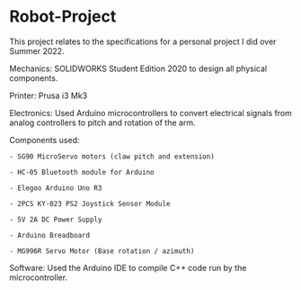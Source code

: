 # Robot-Project

This project relates to the specifications for a personal project I did over Summer 2022.

Mechanics: SOLIDWORKS Student Edition 2020 to design all physical components.

Printer: Prusa i3 Mk3

Electronics: Used Arduino microcontrollers to convert electrical signals from analog controllers to pitch and rotation of the arm.

  Components used:
  
    - SG90 MicroServo motors (claw pitch and extension)
    
    - HC-05 Bluetooth module for Arduino
    
    - Elegoo Arduino Uno R3
    
    - 2PCS KY-023 PS2 Joystick Sensor Module
    
    - 5V 2A DC Power Supply
    
    - Arduino Breadboard
    
    - MG996R Servo Motor (Base rotation / azimuth)
    
Software: Used the Arduino IDE to compile C++ code run by the microcontroller.
